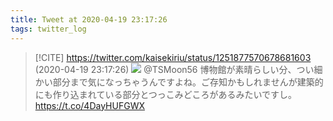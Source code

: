 ```yaml
---
title: Tweet at 2020-04-19 23:17:26
tags: twitter_log
---
```


> [!CITE] https://twitter.com/kaisekiriu/status/1251877570678681603 (2020-04-19 23:17:26)
> ![](https://twitter.com/kaisekiriu/status/1251877570678681603)
> @TSMoon56 博物館が素晴らしい分、つい細かい部分まで気になっちゃうんですよね。ご存知かもしれませんが建築的にも作り込まれている部分とつっこみどころがあるみたいですし。
> https://t.co/4DayHUFGWX
